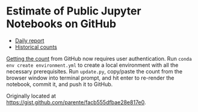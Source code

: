 # Estimate of Public Jupyter Notebooks on GitHub

* [Daily report](http://nbviewer.jupyter.org/github/parente/nbestimate/blob/master/estimate.ipynb)
* [Historical counts](ipynb_counts.csv)

[Getting the count](https://github.com/search/count?q=extension%3Aipynb+nbformat_minor&ref=searchresults&type=Code) from GitHub now requires user authentication. Run `conda env create environment.yml` to create a local environment with all the necessary prerequisites. Run `update.py`, copy/paste the count from the browser window into terminal prompt, and hit enter to re-render the notebook, commit it, and push it to GitHub.

Originally located at https://gist.github.com/parente/facb555dfbae28e817e0.
